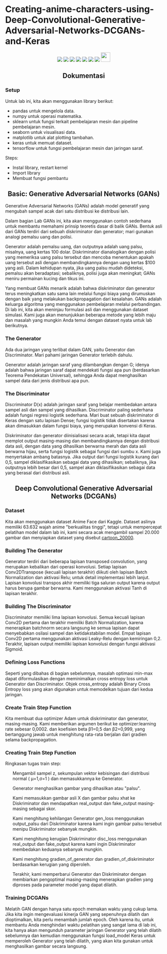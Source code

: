 # Creating-anime-characters-using-Deep-Convolutional-Generative-Adversarial-Networks-DCGANs-and-Keras
<div align="center">

<img src="https://img.shields.io/badge/python-3670A0?style=for-the-badge&logo=python&logoColor=ffdd54">
<img src="https://img.shields.io/badge/pandas-%23150458.svg?style=for-the-badge&logo=pandas&logoColor=white">
<img src="https://img.shields.io/badge/numpy-%23013243.svg?style=for-the-badge&logo=numpy&logoColor=white">
<img src="https://img.shields.io/badge/scikit--learn-%23F7931E.svg?style=for-the-badge&logo=scikit-learn&logoColor=white">
<img src="https://img.shields.io/badge/Matplotlib-%23ffffff.svg?style=for-the-badge&logo=Matplotlib&logoColor=black">
<img src="https://img.shields.io/badge/Keras-%23D00000.svg?style=for-the-badge&logo=Keras&logoColor=white">
<img src="https://img.shields.io/badge/TensorFlow-%23FF6F00.svg?style=for-the-badge&logo=TensorFlow&logoColor=white">
<img src="https://user-images.githubusercontent.com/315810/92159303-30d41100-edfb-11ea-8107-1c5352202571.png" width="30" height="30">

</div>

<h2 align="center"> Dokumentasi </h2>
<h3 align="left"> Setup </h3>
Untuk lab ini, kita akan menggunakan library berikut:

- pandas untuk mengelola data.
- numpy untuk operasi matematika.
- sklearn untuk fungsi terkait pembelajaran mesin dan pipeline pembelajaran mesin.
- seaborn untuk visualisasi data.
- matplotlib untuk alat plotting tambahan.
- keras untuk memuat dataset.
- tensorflow untuk fungsi pembelajaran mesin dan jaringan saraf.

Steps:
- Instal library, restart kernel
- Import library
- Membuat fungsi pembantu
  
<h2 align="center"> Basic: Generative Adversarial Networks (GANs) </h2>
<div>
  Generative Adversarial Networks (GANs) adalah model generatif yang mengubah sampel acak dari satu distribusi ke distribusi lain.

  Dalam bagian Lab GANs ini, kita akan menggunakan contoh sederhana untuk membantu memahami prinsip teoretis dasar di balik GANs. Bentuk asli dari GANs terdiri dari sebuah diskriminator dan generator; mari gunakan analogi pemalsu uang dan polisi.

  Generator adalah pemalsu uang, dan outputnya adalah uang palsu, misalnya, uang kertas 100 dolar. Diskriminator dianalogikan dengan polisi yang memeriksa uang palsu tersebut dan mencoba menentukan apakah uang tersebut asli dengan membandingkannya dengan uang kertas $100 yang asli. Dalam kehidupan nyata, jika uang palsu mudah dideteksi, pemalsu akan beradaptasi; sebaliknya, polisi juga akan meningkat; GANs meniru permainan kucing dan tikus ini.

  Yang membuat GANs menarik adalah bahwa diskriminator dan generator terus meningkatkan satu sama lain melalui fungsi biaya yang dirumuskan dengan baik yang melakukan backpropagation dari kesalahan. GANs adalah keluarga algoritma yang menggunakan pembelajaran melalui perbandingan. Di lab ini, kita akan meninjau formulasi asli dan menggunakan dataset simulasi. Kami juga akan menunjukkan beberapa metode yang lebih maju dan masalah yang mungkin Anda temui dengan dataset nyata untuk lab berikutnya.
</div>

<h3 align="left">The Generator</h3>
<div>
  Ada dua jaringan yang terlibat dalam GAN, yaitu Generator dan Discriminator. Mari pahami jaringan Generator terlebih dahulu.

Generator adalah jaringan saraf yang dilambangkan dengan G; idenya adalah bahwa jaringan saraf dapat mendekati fungsi apa pun (berdasarkan Teorema Pendekatan Universal), sehingga Anda dapat menghasilkan sampel data dari jenis distribusi apa pun.
</div>

<h3 align="left">The Discriminator</h3>
<div>
 Discriminator D(x) adalah jaringan saraf yang belajar membedakan antara sampel asli dan sampel yang dihasilkan. Discriminator paling sederhana adalah fungsi regresi logistik sederhana. Mari buat sebuah diskriminator di Keras dengan satu lapisan Dense; fungsi logistik tidak disertakan karena akan dimasukkan dalam fungsi biaya, yang merupakan konvensi di Keras.

Diskriminator dan generator diinisialisasi secara acak, tetapi kita dapat memplot output masing-masing dan membandingkannya dengan distribusi data asli, dengan data yang dihasilkan berwarna merah dan data asli berwarna hijau, serta fungsi logistik sebagai fungsi dari sumbu x. Kami juga menyertakan ambang batasnya. Jika output dari fungsi logistik kurang dari 0,5, sampel diklasifikasikan sebagai data yang dihasilkan; sebaliknya, jika outputnya lebih besar dari 0,5, sampel akan diklasifikasikan sebagai data yang berasal dari distribusi asli.
</div>

<h2 align="center"> Deep Convolutional Generative Adversarial Networks (DCGANs) </h2>

<h3 align="left">Dataset</h3>
<div>Kita akan menggunakan dataset Anime Face dari Kaggle. Dataset aslinya memiliki 63.632 wajah anime "berkualitas tinggi", tetapi untuk mempercepat pelatihan model dalam lab ini, kami secara acak mengambil sampel 20.000 gambar dan menyiapkan dataset yang disebut <a href="https://cf-courses-data.s3.us.cloud-object-storage.appdomain.cloud/IBMDeveloperSkillsNetwork-ML311-Coursera/labs/Module6/cartoon_20000.zip">cartoon_20000</a>.</div>

<h3 align="left">Building The Generator</h3>
Generator terdiri dari beberapa lapisan transposed convolution, yang merupakan kebalikan dari operasi konvolusi.
Setiap lapisan Conv2DTranspose (kecuali lapisan terakhir) diikuti oleh lapisan Batch Normalization dan aktivasi Relu; untuk detail implementasi lebih lanjut.
Lapisan konvolusi transpos akhir memiliki tiga saluran output karena output harus berupa gambar berwarna. Kami menggunakan aktivasi Tanh di lapisan terakhir.
<br>

<h3 align="left">Building The Discriminator</h3>
<div>
Discriminator memiliki lima lapisan konvolusi.
Semua kecuali lapisan Conv2D pertama dan terakhir memiliki Batch Normalization, karena menerapkan batchnorm secara langsung ke semua lapisan dapat menyebabkan osilasi sampel dan ketidakstabilan model.
Empat lapisan Conv2D pertama menggunakan aktivasi Leaky-Relu dengan kemiringan 0,2.
Terakhir, lapisan output memiliki lapisan konvolusi dengan fungsi aktivasi Sigmoid.
</div>

<h3 align="left">Defining Loss Functions</h3>
<div>
  Seperti yang dibahas di bagian sebelumnya, masalah optimasi min-max dapat diformulasikan dengan meminimalkan cross entropy loss untuk Generator dan Discriminator.
Objek cross_entropy adalah Binary Cross Entropy loss yang akan digunakan untuk memodelkan tujuan dari kedua jaringan.
</div>

<h3 align="left">Create Train Step Function</h3>
Kita membuat dua optimizer Adam untuk diskriminator dan generator, masing-masing. Kami memberikan argumen berikut ke optimizer:learning rate sebesar 0,0002. dan koefisien beta β1=0,5 dan β2=0,999, yang bertanggung jawab untuk menghitung rata-rata berjalan dari gradien selama backpropagation.
<br>

<h3 align="left">Creating Train Step Function</h3>
  Ringkasan tugas train step:
    <ul>Mengambil sampel z, sekumpulan vektor kebisingan dari distribusi normal ( μ=1,σ=1 ) dan memasukkannya ke Generator.</ul>
    <ul>Generator menghasilkan gambar yang dihasilkan atau "palsu".</ul>
    <ul>Kami memasukkan gambar asli X dan gambar palsu xhat ke Diskriminator dan mendapatkan real_output dan fake_output masing-masing sebagai skor.</ul>
    <ul>Kami menghitung kehilangan Generator gen_loss menggunakan output_palsu dari Diskriminator karena kami ingin gambar palsu tersebut menipu Diskriminator sebanyak mungkin.</ul>
    <ul>Kami menghitung kerugian Diskriminator disc_loss menggunakan real_output dan fake_output karena kami ingin Diskriminator membedakan keduanya sebanyak mungkin.</ul>
    <ul>Kami menghitung gradien_of_generator dan gradien_of_diskriminator berdasarkan kerugian yang diperoleh.</ul>
    <ul>Terakhir, kami memperbarui Generator dan Diskriminator dengan membiarkan pengoptimal masing-masing menerapkan gradien yang diproses pada parameter model yang dapat dilatih.</ul>

<h3 align="left">Training DCGANs</h3>
<div>Melatih GAN dengan hanya satu epoch memakan waktu yang cukup lama. Jika kita ingin mengevaluasi kinerja GAN yang sepenuhnya dilatih dan dioptimalkan, kita perlu menambah jumlah epoch. Oleh karena itu, untuk membantu Anda menghindari waktu pelatihan yang sangat lama di lab ini, kita hanya akan mengunduh parameter jaringan Generator yang telah dilatih sebelumnya dan kemudian menggunakan fungsi load_model Keras untuk memperoleh Generator yang telah dilatih, yang akan kita gunakan untuk menghasilkan gambar secara langsung.</div>
